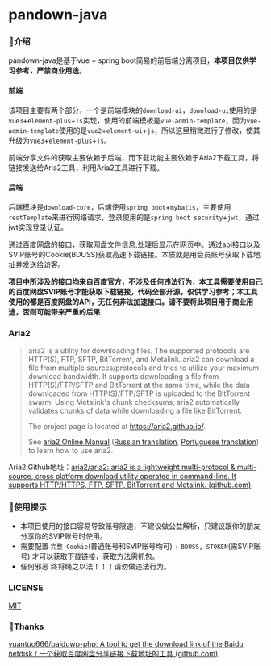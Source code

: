 # pandown-java

### :bookmark:介绍

pandown-java是基于vue + spring boot简易的前后端分离项目，**本项目仅供学习参考，严禁商业用途**。

#### 前端

该项目主要有两个部分，一个是前端模块的`download-ui`，`download-ui`使用的是`vue3`+`element-plus`+`Ts`实现，使用的前端模板是`vue-admin-template`，因为`vue-admin-template`使用的是`vue2`+`element-ui`+`js`，所以这里稍微进行了修改，使其升级为`Vue3`+`element-plus`+`Ts`。

前端分享文件的获取主要依赖于后端，而下载功能主要依赖于Aria2下载工具，将链接发送给Aria2工具，利用Aria2工具进行下载。



#### 后端

后端模块是`download-core`，后端使用`spring boot`+`mybatis`，主要使用`restTemplate`来进行网络请求，登录使用的是`spring boot security`+`jwt`，通过jwt实现登录认证。

通过百度网盘的接口，获取网盘文件信息,处理后显示在网页中。通过api接口以及SVIP账号的Cookie(BDUSS)获取高速下载链接。本质就是用会员账号获取下载地址并发送给访客。

**项目中所涉及的接口均来自[百度官方](https://pan.baidu.com/union)，不涉及任何违法行为，本工具需要使用自己的百度网盘SVIP账号才能获取下载链接，代码全部开源，仅供学习参考；本工具使用的都是百度网盘的API，无任何非法加速接口。请不要将此项目用于商业用途，否则可能带来严重的后果**



### Aria2

> aria2 is a utility for downloading files. The supported protocols are HTTP(S), FTP, SFTP, BitTorrent, and Metalink. aria2 can download a file from multiple sources/protocols and tries to utilize your maximum download bandwidth. It supports downloading a file from HTTP(S)/FTP/SFTP and BitTorrent at the same time, while the data downloaded from HTTP(S)/FTP/SFTP is uploaded to the BitTorrent swarm. Using Metalink's chunk checksums, aria2 automatically validates chunks of data while downloading a file like BitTorrent.
>
> The project page is located at https://aria2.github.io/.
>
> See [aria2 Online Manual](https://aria2.github.io/manual/en/html/) ([Russian translation](https://aria2.github.io/manual/ru/html/), [Portuguese translation](https://aria2.github.io/manual/pt/html/)) to learn how to use aria2.

Aria2 Github地址：[aria2/aria2: aria2 is a lightweight multi-protocol & multi-source, cross platform download utility operated in command-line. It supports HTTP/HTTPS, FTP, SFTP, BitTorrent and Metalink. (github.com)](https://github.com/aria2/aria2)



### :pear:使用提示

- 本项目使用的接口容易导致账号限速，不建议做公益解析，只建议跟你的朋友分享你的SVIP账号时使用。
- 需要配置 `完整 Cookie`(普通账号和SVIP账号均可) + `BDUSS, STOKEN`(需SVIP账号) 才可以获取下载链接，获取方法需抓包。
- 任何邪恶 终将绳之以法！！！请勿做违法行为。



### LICENSE

[MIT](./LICENSE)

### :pill:Thanks

[yuantuo666/baiduwp-php: A tool to get the download link of the Baidu netdisk / 一个获取百度网盘分享链接下载地址的工具 (github.com)](https://github.com/yuantuo666/baiduwp-php)



